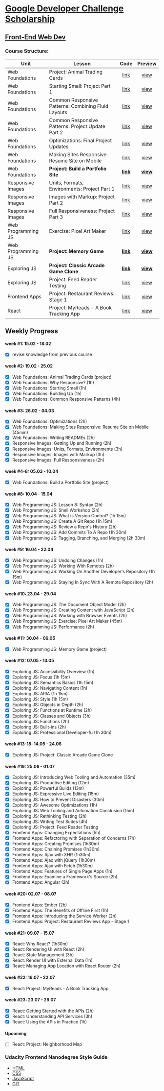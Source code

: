 # [Google Developer Challenge Scholarship](https://www.udacity.com/google-scholarships)
## [Front-End Web Dev](https://www.udacity.com/course/front-end-web-developer-nanodegree--nd001)

### Course Structure:
Unit               | Lesson                                                | Code                     | Preview                  |
-------------------|-------------------------------------------------------|:------------------------:|:------------------------:|
Web Foundations    | Project: Animal Trading Cards                         |  [link][U1-L10#02-code]  |  [view][U1-L10#02-view]  |
Web Foundations    | Starting Small: Project Part 1                        |  [link][U1-L12#16-code]  |  [view][U1-L12#16-view]  |
Web Foundations    | Common Responsive Patterns: Combining Fluid Layouts   |  [link][U1-L14#06-code]  |  [view][U1-L14#06-view]  |
Web Foundations    | Common Responsive Patterns: Project Update Part 2     |  [link][U1-L14#11-code]  |  [view][U1-L14#11-view]  |
Web Foundations    | Optimizations: Final Project Updates                  |  [link][U1-L15#10-code]  |  [view][U1-L15#10-view]  |
Web Foundations    | Making Sites Responsive: Resume Site on Mobile        |  [link][U1-L16#02-code]  |  [view][U1-L16#02-view]  |
Web Foundations    | **Project: Build a Portfolio Site**                   |**[link][U1-L17#03-code]**|**[view][U1-L17#03-view]**|
Responsive Images  | Units, Formats, Environments:  Project Part 1         |  [link][E1-L02#16-code]  |  [view][E1-L02#16-view]  |
Responsive Images  | Images with Markup: Project Part 2                    |  [link][E1-L03#14-code]  |  [view][E1-L03#14-view]  |
Responsive Images  | Full Responsiveness: Project Part 3                   |  [link][E1-L04#10-code]  |  [view][E1-L04#10-view]  |
Web Programming JS | Exercise: Pixel Art Maker                             |  [link][U2-L22#02-code]  |  [view][U2-L22#02-view]  |
Web Programming JS | **Project: Memory Game**                              |**[link][U2-L24#03-code]**|**[view][U2-L24#03-view]**|
Exploring JS       | **Project: Classic Arcade Game Clone**                |**[link][U3-L13#05-code]**|**[view][U3-L13#05-view]**|
Exploring JS       | Project: Feed Reader Testing                          |  [link][U3-L23#05-code]  |  [view][U3-L23#05-view]  |
Frontend Apps      | Project: Restaurant Reviews: Stage 1                  |  [link][U4-L14#03-code]  |  [view][U4-L14#03-view]  |
React              | Project: MyReads - A Book Tracking App                |  [link][U5-L06#07-code]  |  [view][U5-L06#07-view]  |

## Weekly Progress
#### week #1: 15.02 - 18.02
- [x] revise knowledge from previous course
#### week #2: 19.02 - 25.02
- [x] Web Foundations: Animal Trading Cards (project)
- [x] Web Foundations: Why Responsive? (1h)
- [x] Web Foundations: Starting Small (1h)
- [x] Web Foundations: Building Up (1h)
- [x] Web Foundations: Common Responsive Patterns (4h)
#### week #3: 26.02 - 04.03
- [x] Web Foundations: Optimizations (2h)
- [x] Web Foundations: Making Sites Responsive: Resume Site on Mobile (45min)
- [x] Web Foundations: Writing READMEs (2h)
- [x] Responsive Images: Getting Up and Running (2h)
- [x] Responsive Images: Units, Formats, Environments (3h)
- [x] Responsive Images: Images with Markup (3h)
- [x] Responsive Images: Full Responsiveness (2h)
#### week #4-8: 05.03 - 10.04
- [x] Web Foundations: Build a Portfolio Site (project)
#### week #8: 10.04 - 15.04
- [x] Web Programming JS: Lesson 8: Syntax (2h)
- [x] Web Programming JS: Shell Workshop (2h)
- [x] Web Programming JS: What is Version Control? (1h 15m)
- [x] Web Programming JS: Create A Git Repo (1h 15m)
- [x] Web Programming JS: Review a Repo's History (2h)
- [x] Web Programming JS: Add Commits To A Repo (1h 30m)
- [x] Web Programming JS: Tagging, Branching, and Merging (2h 30m)
#### week #9: 16.04 - 22.04
- [x] Web Programming JS: Undoing Changes (1h)
- [x] Web Programming JS: Working With Remotes (2h)
- [x] Web Programming JS: Working On Another Developer's Repository (1h 15m)
- [x] Web Programming JS: Staying In Sync With A Remote Repository (2h)
#### week #10: 23.04 - 29.04
- [x] Web Programming JS: The Document Object Model (2h)
- [x] Web Programming JS: Creating Content with JavaScript (2h)
- [x] Web Programming JS: Working with Browser Events (2h)
- [x] Web Programming JS: Exercise: Pixel Art Maker (45m)
- [x] Web Programming JS: Performance (2h)
#### week #11: 30.04 - 06.05
- [x] Web Programming JS: Memory Game (project)
#### week #12: 07.05 - 13.05
- [x] Exploring JS: Accessibility Overview (1h)
- [x] Exploring JS: Focus (1h 15m)
- [x] Exploring JS: Semantics Basics (1h 15m)
- [x] Exploring JS: Navigating Content (1h)
- [x] Exploring JS: ARIA (1h 15m)
- [x] Exploring JS: Style (1h 15m)
- [x] Exploring JS: Objects in Depth (2h)
- [x] Exploring JS: Functions at Runtime (2h)
- [x] Exploring JS: Classes and Objects (3h)
- [x] Exploring JS: Functions (2h)
- [x] Exploring JS: Built-ins (2h)
- [x] Exploring JS: Professional Developer-fu (1h 30m)
#### week #13-18: 14.05 - 24.06
- [x] Exploring JS: Project: Classic Arcade Game Clone
#### week #19: 25.06 - 01.07
- [x] Exploring JS: Introducing Web Tooling and Automation (35m)
- [x] Exploring JS: Productive Editing (12m)
- [x] Exploring JS: Powerful Builds (13m)
- [x] Exploring JS: Expressive Live Editing (15m)
- [x] Exploring JS: How to Prevent Disasters (30m)
- [x] Exploring JS: Awesome Optimizations (1h)
- [x] Exploring JS: Web Tooling and Automation Conclusion (15m)
- [x] Exploring JS: Rethinking Testing (2h)
- [x] Exploring JS: Writing Test Suites (4h)
- [x] Exploring JS: Project: Feed Reader Testing
- [x] Frontend Apps: Changing Expectations (5h)
- [x] Frontend Apps: Refactoring with Separation of Concerns (7h)
- [x] Frontend Apps: Creating Promises (1h30m)
- [x] Frontend Apps: Chaining Promises (1h30m)
- [x] Frontend Apps: Ajax with XHR (1h30m)
- [x] Frontend Apps: Ajax with jQuery (1h30m)
- [x] Frontend Apps: Ajax with Fetch (1h30m)
- [x] Frontend Apps: Features of Single Page Apps (1h)
- [x] Frontend Apps: Examine a Framework's Source (2h)
- [x] Frontend Apps: Angular (2h)
#### week #20: 02.07 - 08.07
- [x] Frontend Apps: Ember (2h)
- [x] Frontend Apps: The Benefits of Offline First (1h)
- [x] Frontend Apps: Introducing the Service Worker (2h)
- [x] Frontend Apps: Project: Restaurant Reviews App - Stage 1
#### week #21: 09.07 - 15.07
- [x] React: Why React? (1h30m)
- [x] React: Rendering UI with React (2h)
- [x] React: State Management (3h)
- [x] React: Render UI with External Data (1h)
- [x] React: Managing App Location with React Router (2h)
#### week #22: 16.07 - 22.07
- [x] React: Project: MyReads - A Book Tracking App
#### week #23: 23.07 - 29.07
- [x] React: Getting Started with the APIs (2h)
- [x] React: Understanding API Services (3h)
- [x] React: Using the APIs in Practice (1h)
#### Upcoming
- [ ] React: Project: Neighborhood Map

### Udacity Frontend Nanodegree Style Guide
* [HTML](https://udacity.github.io/frontend-nanodegree-styleguide/index)
* [CSS](https://udacity.github.io/frontend-nanodegree-styleguide/css)
* [JavaScript](https://udacity.github.io/frontend-nanodegree-styleguide/javascript)
* [GIT](https://udacity.github.io/git-styleguide)


[U1-L10#02-code]: web-foundations/10.02
[U1-L10#02-view]: https://gavar.github.io/google-front-end-web-developer/web-foundations/10.02/card.html

[U1-L12#16-code]: web-foundations/12.16
[U1-L12#16-view]: https://gavar.github.io/google-front-end-web-developer/web-foundations/12.16

[U1-L14#06-code]: web-foundations/14.06
[U1-L14#06-view]: https://gavar.github.io/google-front-end-web-developer/web-foundations/14.06

[U1-L14#11-code]: web-foundations/14.11
[U1-L14#11-view]: https://gavar.github.io/google-front-end-web-developer/web-foundations/14.11

[U1-L15#10-code]: web-foundations/15.10
[U1-L15#10-view]: https://gavar.github.io/google-front-end-web-developer/web-foundations/15.10

[U1-L16#02-code]: web-foundations/16.02
[U1-L16#02-view]: https://gavar.github.io/google-front-end-web-developer/web-foundations/16.02

[U1-L17#03-code]: web-foundations/18.03
[U1-L17#03-view]: https://gavar.github.io/google-front-end-web-developer/web-foundations/18.03/dist

[E1-L02#16-code]: responsive-images/02.16
[E1-L02#16-view]: https://gavar.github.io/google-front-end-web-developer/responsive-images/02.16/dist

[E1-L03#14-code]: responsive-images/03.14
[E1-L03#14-view]: https://gavar.github.io/google-front-end-web-developer/responsive-images/03.14/dist

[E1-L04#10-code]: responsive-images/04.10
[E1-L04#10-view]: https://gavar.github.io/google-front-end-web-developer/responsive-images/04.10/dist

[U2-L22#02-code]: web-programming/22.02
[U2-L22#02-view]: https://gavar.github.io/google-front-end-web-developer/web-programming/22.02/dist

[U2-L24#03-code]: web-programming/24.03
[U2-L24#03-view]: https://gavar.github.io/google-front-end-web-developer/web-programming/24.03/dist

[U3-L13#05-code]: exploring-js/13
[U3-L13#05-view]: https://gavar.github.io/google-front-end-web-developer/exploring-js/13/dist

[U3-L23#05-code]: exploring-js/23
[U3-L23#05-view]: https://gavar.github.io/google-front-end-web-developer/exploring-js/23/index.html

[U4-L14#03-code]: frontend-apps/14
[U4-L14#03-view]: https://gavar.github.io/google-front-end-web-developer/frontend-apps/14/index.html

[U5-L06#07-code]: react/06
[U5-L06#07-view]: https://gavar.github.io/google-front-end-web-developer/react/06/build
